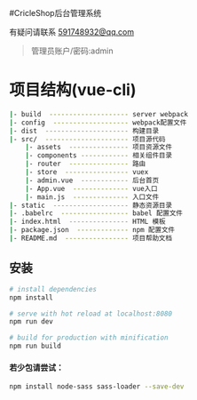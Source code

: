 #CricleShop后台管理系统

有疑问请联系  591748932@qq.com

> 管理员账户/密码:admin

# 项目结构(vue-cli)
``` bash
|- build  -------------------- server webpack
|- config  ------------------- webpack配置文件
|- dist  --------------------- 构建目录
|- src/  --------------------- 项目源代码
    |- assets  --------------- 项目资源文件
    |- components ------------ 相关组件目录
    |- router  --------------- 路由
    |- store  ---------------- vuex
    |- admin.vue  ------------ 后台首页
    |- App.vue  -------------- vue入口
    |- main.js  -------------- 入口文件
|- static  ------------------- 静态资源目录
|- .babelrc  ----------------- babel 配置文件
|- index.html  --------------- HTML 模板
|- package.json  ------------- npm 配置文件
|- README.md  ---------------- 项目帮助文档

```


## 安装

``` bash
# install dependencies
npm install

# serve with hot reload at localhost:8080
npm run dev

# build for production with minification
npm run build

```

#### 若少包请尝试：
``` bash
npm install node-sass sass-loader --save-dev
```


